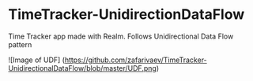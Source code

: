 # TimeTracker-UnidirectionDataFlow
Time Tracker app made with Realm. Follows Unidirectional Data Flow pattern

![Image of UDF]
(https://github.com/zafarivaev/TimeTracker-UnidirectionalDataFlow/blob/master/UDF.png)

